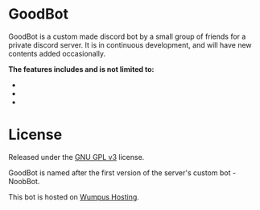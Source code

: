# GoodBot

GoodBot is a custom made discord bot by a small group of friends for a private discord server. It is in continuous development, and will have new contents added occasionally.

**The features includes and is not limited to:**

-
-
-


# License

Released under the [GNU GPL v3](https://www.gnu.org/licenses/gpl-3.0.en.html) license.

GoodBot is named after the first version of the server's custom bot - NoobBot.

This bot is hosted on [Wumpus Hosting](https://wumpus.host).
